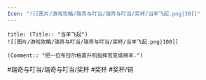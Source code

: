 ```yaml
---
Icon: "![[图片/游戏攻略/瑞奇与叮当/瑞奇与叮当/奖杯/当羊飞起.png|30]]"
---
```

```ad-common-bronze-trophy
title: (Title:: "当羊飞起")
![[图片/游戏攻略/瑞奇与叮当/瑞奇与叮当/奖杯/当羊飞起.png|100]]

(Comment:: "把一位布拉尔格直升机指挥官变成绵羊.")
```

#瑞奇与叮当/瑞奇与叮当/奖杯 #奖杯 #奖杯/铜
